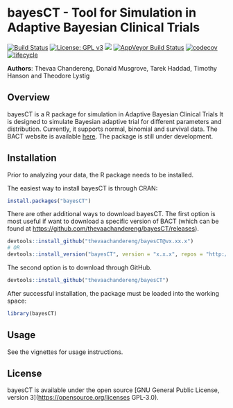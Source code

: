 # bayesCT - Tool for Simulation in Adaptive Bayesian Clinical Trials


[![Build Status](https://travis-ci.org/thevaachandereng/BACT.svg?branch=master)](https://travis-ci.org/thevaachandereng/BACT)
[![License: GPL v3](https://img.shields.io/badge/License-GPL%20v3-blue.svg)](https://www.gnu.org/licenses/gpl-3.0)
[![](https://cranlogs.r-pkg.org/badges/BACT)](https://cran.r-project.org/package=BACT)
[![AppVeyor Build Status](https://ci.appveyor.com/api/projects/status/github/thevaachandereng/BACT?branch=master&svg=true)](https://ci.appveyor.com/project/thevaachandereng/BACT)
[![codecov](https://codecov.io/gh/thevaachandereng/BACT/branch/master/graph/badge.svg)](https://codecov.io/gh/thevaachandereng/BACT)
[![lifecycle](https://img.shields.io/badge/lifecycle-experimental-orange.svg)](https://www.tidyverse.org/lifecycle/#experimental)


**Authors**: Thevaa Chandereng, Donald Musgrove, Tarek Haddad, Timothy Hanson and Theodore Lystig


Overview
--------

bayesCT is a R package for simulation in Adaptive Bayesian Clinical Trials
It is designed to simulate Bayesian adaptive trial for different parameters and distribution.
Currently, it supports normal, binomial and survival data.
The BACT website is available [here](https://thevaachandereng.github.io/bayesCT/). 
The package is still under development. 


Installation
------------
Prior to analyzing your data, the R package needs to be installed.

The easiest way to install bayesCT is through CRAN:

``` r
install.packages("bayesCT")
```

There are other additional ways to download bayesCT.
The first option is most useful if want to download a specific version of BACT
(which can be found at https://github.com/thevaachandereng/bayesCT/releases).
``` r 
devtools::install_github("thevaachandereng/bayesCT@vx.xx.x")
# OR 
devtools::install_version("bayesCT", version = "x.x.x", repos = "http://cran.us.r-project.org")
```

The second option is to download through GitHub. 

``` r
devtools::install_github("thevaachandereng/bayesCT")
```

After successful installation, the package must be loaded into the working space:

``` r 
library(bayesCT)
```

Usage
------------
See the vignettes for usage instructions.


License
------------
bayesCT is available under the open source [GNU General Public License, version 3](https://opensource.org/licenses GPL-3.0).
